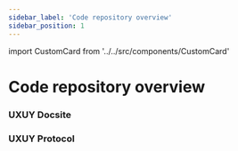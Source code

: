 ```yaml
---
sidebar_label: 'Code repository overview'
sidebar_position: 1
---
```

import CustomCard from '../../src/components/CustomCard'

# Code repository overview

### UXUY Docsite

<CustomCard title="Docs"  description="Docs Code repository overview "  link="https://github.com/uxuycom/uxuy-docsite" />

### UXUY Protocol

<CustomCard title="Protocol Contracts"  description="Protocol Contracts Code repository overview"  link="https://github.com/uxuycom/uxuy-protocol-contracts" />